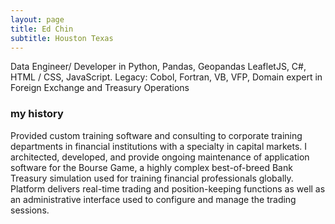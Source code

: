 ```yaml
---
layout: page
title: Ed Chin
subtitle: Houston Texas
---
```

Data Engineer/ Developer in Python, Pandas, Geopandas LeafletJS, C#, HTML / CSS, JavaScript.
Legacy: Cobol, Fortran, VB, VFP,
Domain expert in Foreign Exchange and Treasury Operations

### my history
Provided custom training software and consulting to corporate training departments in financial institutions with a specialty in capital markets.
I architected, developed, and provide ongoing maintenance of application software for the Bourse Game, a highly complex best-of-breed Bank Treasury simulation used for training financial professionals globally. Platform delivers real-time trading and position-keeping functions as well as an administrative interface used to configure and manage the trading sessions.
